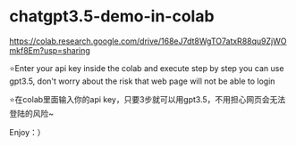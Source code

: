 # chatgpt3.5-demo-in-colab


https://colab.research.google.com/drive/168eJ7dt8WgTO7atxR88qu9ZjWOmkf8Em?usp=sharing

⭐️Enter your api key inside the colab and execute step by step you can use gpt3.5, don't worry about the risk that web page will not be able to login

⭐️在colab里面输入你的api key，只要3步就可以用gpt3.5，不用担心网页会无法登陆的风险~

Enjoy：）
